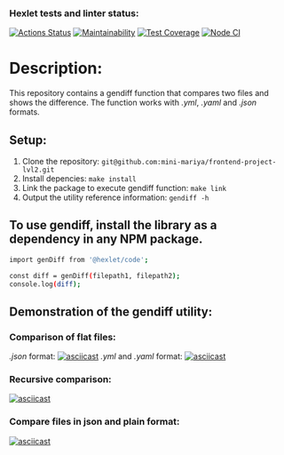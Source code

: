 ### Hexlet tests and linter status:
[![Actions Status](https://github.com/mini-mariya/frontend-project-lvl2/workflows/hexlet-check/badge.svg)](https://github.com/mini-mariya/frontend-project-lvl2/actions)
[![Maintainability](https://api.codeclimate.com/v1/badges/4abfa0334159042380e3/maintainability)](https://codeclimate.com/github/mini-mariya/frontend-project-lvl2/maintainability)
[![Test Coverage](https://api.codeclimate.com/v1/badges/4abfa0334159042380e3/test_coverage)](https://codeclimate.com/github/mini-mariya/frontend-project-lvl2/test_coverage)
[![Node CI](https://github.com/mini-mariya/frontend-project-lvl1/actions/workflows/nodejs.yml/badge.svg)](https://github.com/mini-mariya/frontend-project-lvl1/actions/workflows/nodejs.yml)

# Description:

This repository contains a gendiff function that compares two files and shows the difference. The function works with *.yml*, *.yaml* and *.json* formats.

## Setup:

1) Clone the repository:
`git@github.com:mini-mariya/frontend-project-lvl2.git`
2) Install depencies:
`make install`
3) Link the package to execute gendiff function:
`make link`
4) Output the utility reference information:
`gendiff -h`  

## To use gendiff, install the library as a dependency in any NPM package.
```sh
import genDiff from '@hexlet/code';

const diff = genDiff(filepath1, filepath2);
console.log(diff);
```
## Demonstration of the gendiff utility:

### Comparison of flat files:
*.json* format:
[![asciicast](https://asciinema.org/a/qOfxvpEzhCxogAjklecFocElH.svg)](https://asciinema.org/a/qOfxvpEzhCxogAjklecFocElH)
*.yml* and *.yaml* format:
[![asciicast](https://asciinema.org/a/3xkdZTRBnJ4YxDbkgbYInk1DJ.svg)](https://asciinema.org/a/3xkdZTRBnJ4YxDbkgbYInk1DJ)

### Recursive comparison:
[![asciicast](https://asciinema.org/a/uVkeDyPpkkAo8yHnuKzY7N9Zu.svg)](https://asciinema.org/a/uVkeDyPpkkAo8yHnuKzY7N9Zu)

### Compare files in json and plain format:
[![asciicast](https://asciinema.org/a/qhHIMIf71wYNfG9KHGtqM9kfy.svg)](https://asciinema.org/a/qhHIMIf71wYNfG9KHGtqM9kfy)
